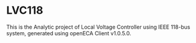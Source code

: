 # LVC118
This is the Analytic project of Local Voltage Controller using IEEE 118-bus system, generated using 
openECA Client v1.0.5.0.
